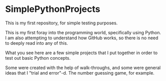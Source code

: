 # SimplePythonProjects
This is my first repository, for simple testing purposes.

This is my first foray into the programming world, specifically using Python. I am also attempting to understand how GitHub works, so there is no need to deeply read into any of this.

What you see here are a few simple projects that I put together in order to test out basic Python concepts. 

Some were created with the help of walk-throughs, and some were general ideas that I "trial and error"-d. The number guessing game, for example. 
